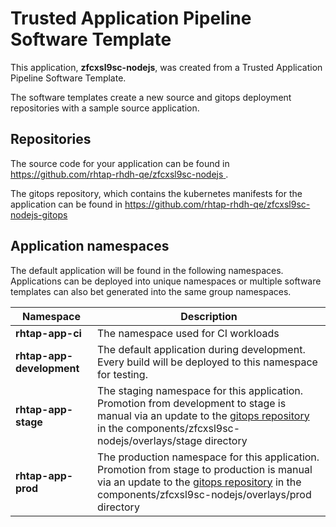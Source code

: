 # Trusted Application Pipeline Software Template

This application, **zfcxsl9sc-nodejs**, was created from a Trusted Application Pipeline Software Template.

The software templates create a new source and gitops deployment repositories with a sample source application. 

## Repositories

The source code for your application can be found in [https://github.com/rhtap-rhdh-qe/zfcxsl9sc-nodejs ](https://github.com/rhtap-rhdh-qe/zfcxsl9sc-nodejs ).
 
The gitops repository, which contains the kubernetes manifests for the application can be found in 
[https://github.com/rhtap-rhdh-qe/zfcxsl9sc-nodejs-gitops ](https://github.com/rhtap-rhdh-qe/zfcxsl9sc-nodejs-gitops ) 

## Application namespaces 

The default application will be found in the following namespaces. Applications can be deployed into unique namespaces or multiple software templates can also bet generated into the same group namespaces.  

|  Namespace   |  Description   |  
| -------- | -------- |
| **rhtap-app-ci** | The namespace used for CI workloads |
| **rhtap-app-development** | The default application during development. Every build will be deployed to this namespace for testing. |
| **rhtap-app-stage** | The staging namespace for this application. Promotion from development to stage is manual via an update to the [gitops repository](https://github.com/rhtap-rhdh-qe/zfcxsl9sc-nodejs-gitops ) in the components/zfcxsl9sc-nodejs/overlays/stage directory |
| **rhtap-app-prod** | The production namespace for this application. Promotion from stage to production is manual via an update to the [gitops repository](https://github.com/rhtap-rhdh-qe/zfcxsl9sc-nodejs-gitops ) in the components/zfcxsl9sc-nodejs/overlays/prod directory |